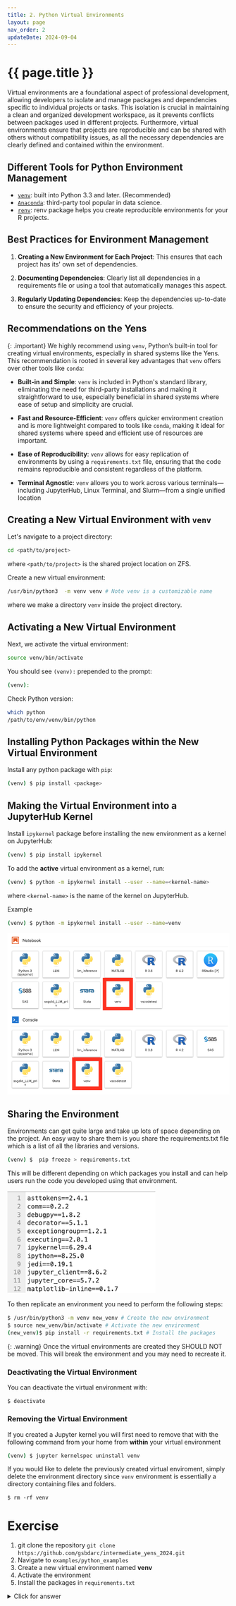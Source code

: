 ```yaml
---
title: 2. Python Virtual Environments
layout: page
nav_order: 2
updateDate: 2024-09-04
---
```





# {{ page.title }}

Virtual environments are a foundational aspect of professional development, allowing developers to isolate and manage packages and dependencies specific to individual projects or tasks. This isolation is crucial in maintaining a clean and organized development workspace, as it prevents conflicts between packages used in different projects. Furthermore, virtual environments ensure that projects are reproducible and can be shared with others without compatibility issues, as all the necessary dependencies are clearly defined and contained within the environment.

## Different Tools for Python Environment Management

* [`venv`](https://docs.python.org/3/library/venv.html): built into Python 3.3 and later. (Recommended)
* [`Anaconda`](https://www.anaconda.com/products/distribution): third-party tool popular in data science.
* [`renv`](https://rstudio.github.io/renv/articles/renv.html): renv package helps you create reproducible environments for your R projects.



## Best Practices for Environment Management

1. **Creating a New Environment for Each Project**: This ensures that each project has its' own set of dependencies.

2. **Documenting Dependencies**: Clearly list all dependencies in a requirements file or using a tool that automatically manages this aspect.

3. **Regularly Updating Dependencies**: Keep the dependencies up-to-date to ensure the security and efficiency of your projects.


## Recommendations on the Yens

{: .important}
We highly recommend using `venv`, Python’s built-in tool for creating virtual environments, especially in shared systems like the Yens. This recommendation is rooted in several key advantages that `venv` offers over other tools like `conda`:

* **Built-in and Simple**: `venv` is included in Python's standard library, eliminating the need for third-party installations and making it straightforward to use, especially beneficial in shared systems where ease of setup and simplicity are crucial.

* **Fast and Resource-Efficient**: `venv` offers quicker environment creation and is more lightweight compared to tools like `conda`, making it ideal for shared systems where speed and efficient use of resources are important.

* **Ease of Reproducibility**: `venv` allows for easy replication of environments by using a `requirements.txt` file, ensuring that the code remains reproducible and consistent regardless of the platform.

* **Terminal Agnostic**: `venv`  allows you to work across various terminals—including JupyterHub, Linux Terminal, and Slurm—from a single unified location

## Creating a New Virtual Environment with `venv`

Let's navigate to a project directory:

```bash
cd <path/to/project>
```
where `<path/to/project>` is the shared project location on ZFS.

Create a new virtual environment:

```bash
/usr/bin/python3  -m venv venv # Note venv is a customizable name
```
where we make a directory `venv` inside the project directory. 

## Activating a New Virtual Environment 

Next, we activate the virtual environment:
```bash
source venv/bin/activate
```

You should see `(venv):` prepended to the prompt: 
```bash
(venv): 
```

Check Python version:

```bash
which python
/path/to/env/venv/bin/python
```

## Installing Python Packages within the New Virtual Environment
Install any python package with `pip`:

```bash
(venv) $ pip install <package>
```


## Making the Virtual Environment into a JupyterHub Kernel 
Install `ipykernel` package before installing the new environment as a kernel on JupyterHub:

```bash
(venv) $ pip install ipykernel
```

To add the **active** virtual environment as a kernel, run:
```bash
(venv) $ python -m ipykernel install --user --name=<kernel-name>
```
where `<kernel-name>` is the name of the kernel on JupyterHub.

Example 
```bash
(venv) $ python -m ipykernel install --user --name=venv
```

![](assets/images/jupyter_venv.png)

## Sharing the Environment

Environments can get quite large and take up lots of space depending on the project. An easy way to share them is you share the requirements.txt file which is a list of all the libraries and versions. 

```bash 
(venv) $  pip freeze > requirements.txt 
```
This will be different depending on which packages you install and can help users run the code you developed using that environment.

![](assets/images/requirements.png)

To then replicate an environment you need to perform the following steps:

```bash
$ /usr/bin/python3 -m venv new_venv # Create the new environment
$ source new_venv/bin/activate # Activate the new environment
(new_venv)$ pip install -r requirements.txt # Install the packages
```

{: .warning}
Once the virtual environments are created they SHOULD NOT be moved. This will break the environment and you may need to recreate it.


### Deactivating the Virtual Environment
You can deactivate the virtual environment with:
```
$ deactivate
```

### Removing the Virtual Environment
If you created a Jupyter kernel you will first need to remove that with the following command from your home from **within** your virtual environment

```bash 
(venv) $ jupyter kernelspec uninstall venv
```


If you would like to delete the previously created virtual enviroment, simply delete the environment directory since `venv` environment is essentially a directory containing files and folders. 

```
$ rm -rf venv
```

# Exercise
1. git clone the repository `git clone https://github.com/gsbdarc/intermediate_yens_2024.git`
2. Navigate to `examples/python_examples`
3. Create a new virtual environment named **venv**
4. Activate the environment
5. Install the packages in `requirements.txt`

<details>
<summary>Click for answer</summary>
<div class="language-bash highlighter-rouge">
<pre class="highlight"><code>
<span class="nv">$ </span><span class="nb">cd examples/python_examples</span>
<span class="nv">$ </span><span class="nb">/usr/bin/python3 -m venv venv</span>
<span class="nv">$ </span><span class="nb">source venv/bin/activate</span>
<span class="nv">(venv) $ </span><span class="nb">pip install -r requirements.txt</span>
</code></pre>
</div>
</details>

